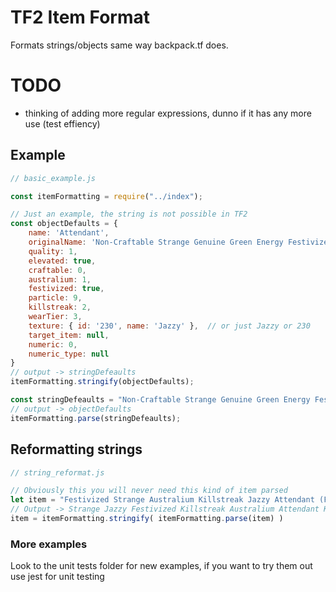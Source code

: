 # TF2 Item Format
Formats strings/objects same way backpack.tf does.

# TODO
- thinking of adding more regular expressions, dunno if it has any more use (test effiency)

## Example
```js
// basic_example.js

const itemFormatting = require("../index");

// Just an example, the string is not possible in TF2
const objectDefaults = { 
    name: 'Attendant',
    originalName: 'Non-Craftable Strange Genuine Green Energy Festivized Specialized Killstreak Australium Jazzy Attendant (Field-Tested)',
    quality: 1,
    elevated: true,
    craftable: 0,
    australium: 1,
    festivized: true,
    particle: 9,
    killstreak: 2,
    wearTier: 3,
    texture: { id: '230', name: 'Jazzy' },  // or just Jazzy or 230
    target_item: null,
    numeric: 0,
    numeric_type: null
}
// output -> stringDefeaults
itemFormatting.stringify(objectDefaults);

const stringDefeaults = "Non-Craftable Strange Genuine Green Energy Festivized Specialized Killstreak Australium Jazzy Attendant (Field-Tested)";
// output -> objectDefaults
itemFormatting.parse(stringDefeaults);
```

## Reformatting strings
```js
// string_reformat.js

// Obviously this you will never need this kind of item parsed
let item = "Festivized Strange Australium Killstreak Jazzy Attendant (Field-Tested) Kit";
// Output -> Strange Jazzy Festivized Killstreak Australium Attendant Kit (Field-Tested) 
item = itemFormatting.stringify( itemFormatting.parse(item) )

```

### More examples
Look to the unit tests folder for new examples, if you want to try them out use jest for unit testing